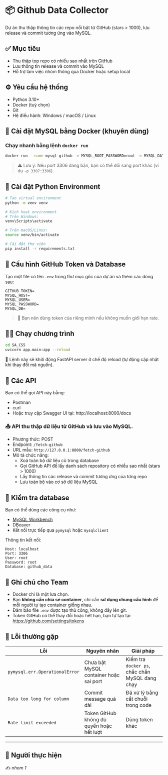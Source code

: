 # 📦 Github Data Collector

Dự án thu thập thông tin các repo nổi bật từ GitHub (stars > 1000), lưu release và commit tương ứng vào MySQL.

## ✅ Mục tiêu

- Thu thập top repo có nhiều sao nhất trên GitHub
- Lưu thông tin release và commit vào MySQL
- Hỗ trợ làm việc nhóm thông qua Docker hoặc setup local


## ⚙️ Yêu cầu hệ thống

- Python 3.10+
- Docker (tuỳ chọn)
- Git
- Hệ điều hành: Windows / macOS / Linux

## 🐳 Cài đặt MySQL bằng Docker (khuyên dùng)

### Chạy nhanh bằng lệnh `docker run`

```bash
docker run --name mysql-github -e MYSQL_ROOT_PASSWORD=root -e MYSQL_DATABASE=github_data -p 3306:3306 -d mysql:8.0
```

> ⚠️ Lưu ý: Nếu port 3306 đang bận, bạn có thể đổi sang port khác (ví dụ `-p 3307:3306`).


## 🐍 Cài đặt Python Environment

```bash
# Tạo virtual environment
python -m venv venv

# Kích hoạt environment
# Trên Windows:
venv\Scripts\activate

# Trên macOS/Linux:
source venv/bin/activate

# Cài đặt thư viện
pip install -r requirements.txt
```


## 🔐 Cấu hình GitHub Token và Database

Tạo một file có tên `.env` trong thư mục gốc của dự án và thêm các dòng sau:

```
GITHUB_TOKEN=
MYSQL_HOST=
MYSQL_USER=
MYSQL_PASSWORD=
MYSQL_DB=
```

> 📌 Bạn nên dùng token của riêng mình nếu không muốn giới hạn rate.


## 🏃‍♂️ Chạy chương trình

```bash
cd SA_CS5
uvicorn app.main:app --reload
```

🔄 Lệnh này sẽ khởi động FastAPI server ở chế độ reload (tự động cập nhật khi thay đổi mã nguồn).


## 📡 Các API
Bạn có thể gọi API này bằng:
- Postman
- curl
- Hoặc truy cập Swagger UI tại: http://localhost:8000/docs
### 📤 API thu thập dữ liệu từ GitHub và lưu vào MySQL.
- Phương thức: POST
- Endpoint: `/fetch-github`
- URL mẫu: `http://127.0.0.1:8000/fetch-github`
- Mô tả chức năng:
  + Xoá toàn bộ dữ liệu cũ trong database
  + Gọi GitHub API để lấy danh sách repository có nhiều sao nhất (stars > 1000)
  + Lấy thông tin các release và commit tương ứng của từng repo
  + Lưu toàn bộ vào cơ sở dữ liệu MySQL



## 🧪 Kiểm tra database

Bạn có thể dùng các công cụ như:

- [MySQL Workbench](https://dev.mysql.com/downloads/workbench/)
- DBeaver
- Kết nối trực tiếp qua `pymysql` hoặc `mysqlclient`

Thông tin kết nối:

```
Host: localhost
Port: 3306
User: root
Password: root
Database: github_data
```

## 💬 Ghi chú cho Team

- Docker chi là một lưa chọn.
- Bạn **không cần chia sẻ container**, chỉ cần **sử dụng chung cấu hình** để mỗi người tự tạo container giống nhau.
- Đảm bảo file `.env` được tạo thủ công, không đẩy lên git.
- Token GitHub có thể thay đổi hoặc hết hạn, bạn tự tạo tại: https://github.com/settings/tokens



## 🐛 Lỗi thường gặp

| Lỗi                            | Nguyên nhân                               | Giải pháp                                       |
| ------------------------------ | ----------------------------------------- | ----------------------------------------------- |
| `pymysql.err.OperationalError` | Chưa bật MySQL container hoặc sai port    | Kiểm tra `docker ps`, chắc chắn MySQL đang chạy |
| `Data too long for column`     | Commit message quá dài                    | Đã xử lý bằng cắt chuỗi trong code              |
| `Rate limit exceeded`          | Token GitHub không đủ quyền hoặc hết lượt | Dùng token khác                                 |

---

## 👥 Người thực hiện
✍️ _nhom 1_
